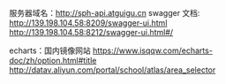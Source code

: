 服务器域名：http://sph-api.atguigu.cn
swagger 文档:
http://139.198.104.58:8209/swagger-ui.html
http://139.198.104.58:8212/swagger-ui.html#/

echarts：国内镜像网站
https://www.isqqw.com/echarts-doc/zh/option.html#title
http://datav.aliyun.com/portal/school/atlas/area_selector
